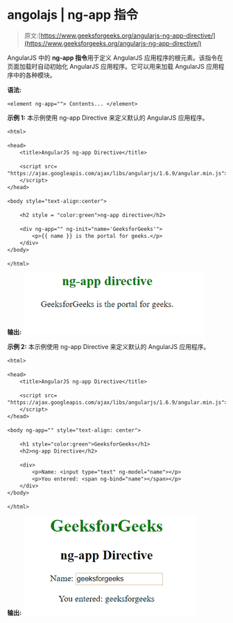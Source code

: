 # angolajs | ng-app 指令

> 原文:[https://www.geeksforgeeks.org/angularjs-ng-app-directive/](https://www.geeksforgeeks.org/angularjs-ng-app-directive/)

AngularJS 中的 **ng-app 指令**用于定义 AngularJS 应用程序的根元素。该指令在页面加载时自动初始化 AngularJS 应用程序。它可以用来加载 AngularJS 应用程序中的各种模块。

**语法:**

```
<element ng-app=""> Contents... </element>
```

**示例 1:** 本示例使用 ng-app Directive 来定义默认的 AngularJS 应用程序。

```
<html>

<head>
    <title>AngularJS ng-app Directive</title>

    <script src=
"https://ajax.googleapis.com/ajax/libs/angularjs/1.6.9/angular.min.js">
    </script>
</head>

<body style="text-align:center">

    <h2 style = "color:green">ng-app directive</h2>

    <div ng-app="" ng-init="name='GeeksforGeeks'">
        <p>{{ name }} is the portal for geeks.</p>
    </div>
</body>

</html>
```

**输出:**
![ng-app](img/70c5d3fcbddee0ea74fbf1a0aa8f419a.png)

**示例 2:** 本示例使用 ng-app Directive 来定义默认的 AngularJS 应用程序。

```
<html>

<head>
    <title>AngularJS ng-app Directive</title>

    <script src=
"https://ajax.googleapis.com/ajax/libs/angularjs/1.6.9/angular.min.js">
    </script>
</head>

<body ng-app="" style="text-align: center">

    <h1 style="color:green">GeeksforGeeks</h1>
    <h2>ng-app Directive</h2>

    <div>
        <p>Name: <input type="text" ng-model="name"></p>
        <p>You entered: <span ng-bind="name"></span></p>
    </div>
</body>

</html>
```

**输出:**
![ngapp](img/30623258c74b6d1f87d464f8f923cfae.png)